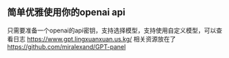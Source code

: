 ## 简单优雅使用你的openai api
只需要准备一个openai的api密钥，支持选择模型，支持使用自定义模型，可以查看日志
https://www.gpt.lingxuanxuan.us.kg/
相关资源放在了 https://github.com/miralexand/GPT-panel